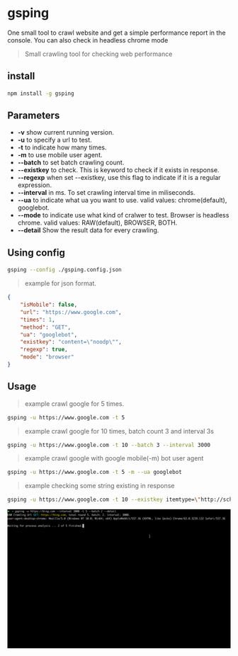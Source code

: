 gsping
====================

One small tool to crawl website and get a simple performance report in the console. You can also check in headless chrome mode

> Small crawling tool for checking web performance

## install ##

```bash
npm install -g gsping
```

## Parameters ##

* **-v** show current running version.
* **-u** <url> to specify a url to test.
* **-t** <number> to indicate how many times.
* **-m** to use mobile user agent.
* **--batch** <number> to set batch crawling count.
* **--existkey** <key> to check. This is keyword to check if it exists in response.
* **--regexp** when set --existkey, use this flag to indicate if it is a regular expression.
* **--interval** <number> in ms. To set crawling interval time in miliseconds.
* **--ua** <useragent> to indicate what ua you want to use. valid values: chrome(default), googlebot.
* **--mode** <mode> to indicate use what kind of cralwer to test. Browser is headless chrome. valid values: RAW(default), BROWSER, BOTH.
* **--detail** Show the result data for every crawling.
## Using config ##

```bash
gsping --config ./gsping.config.json
```

> example for json format.

```json
{
    "isMobile": false,
    "url": "https://www.google.com",
    "times": 1,
    "method": "GET",
    "ua": "googlebot",
    "existkey": "content=\"noodp\"",
    "regexp": true,
    "mode": "browser"
}
```

## Usage ##

> example crawl google for 5 times.

```bash
gsping -u https://www.google.com -t 5
```

> example crawl google for 10 times, batch count 3 and interval 3s

```bash
gsping -u https://www.google.com -t 10 --batch 3 --interval 3000
```

> example crawl google with google mobile(-m) bot user agent

```bash
gsping -u https://www.google.com -t 5 -m --ua googlebot
```

> example checking some string existing in response

```zsh
gsping -u https://www.google.com -t 10 --existkey itemtype=\"http://schema.org/WebPage\"
```

![Usage animation](demo.gif)